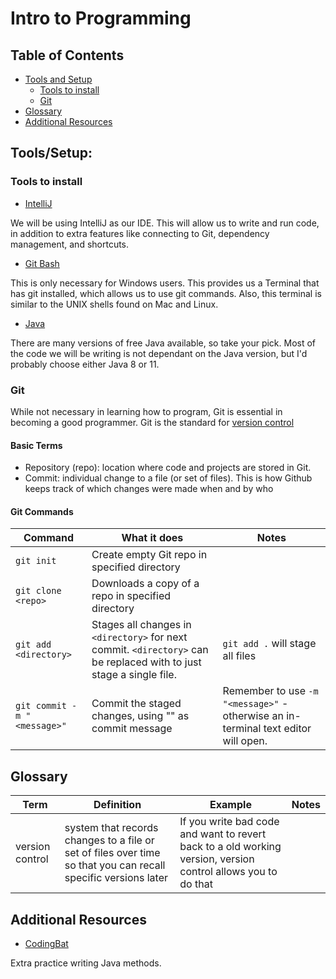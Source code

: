 # Intro to Programming

## Table of Contents
- [Tools and Setup](#tools-and-setup)
  - [Tools to install](#tools-to-install)
  - [Git](#git)
- [Glossary](#glossary)
- [Additional Resources](#additional-resources)

## Tools/Setup:

### Tools to install
- [IntelliJ](https://www.jetbrains.com/idea/)

 We will be using IntelliJ as our IDE. This will allow us to write and run code, in addition to extra features like connecting to Git, dependency management, and shortcuts.

- [Git Bash](https://git-scm.com/downloads)

 This is only necessary for Windows users. This provides us a Terminal that has git installed, which allows us to use git commands. Also, this terminal is similar to the UNIX shells found on Mac and Linux.

- [Java](https://adoptopenjdk.net/)

 There are many versions of free Java available, so take your pick. Most of the code we will be writing is not dependant on the Java version, but I'd probably choose either Java 8 or 11.

### Git
While not necessary in learning how to program, Git is essential in becoming a good programmer. Git is the standard for [version control](#glossary)

#### Basic Terms
- Repository (repo): location where code and projects are stored in Git.
- Commit: individual change to a file (or set of files). This is how Github keeps track of which changes were made when and by who


#### Git Commands
Command | What it does | Notes
--- | --- | ---
`git init` | Create empty Git repo in specified directory | 
`git clone <repo>` | Downloads a copy of a repo in specified directory |
`git add <directory>` | Stages all changes in `<directory>` for next commit. `<directory>` can be replaced with <file> to just stage a single file. | `git add .` will stage all files
`git commit -m "<message>"` | Commit the staged changes, using "<message>" as commit message | Remember to use `-m "<message>"` - otherwise an in-terminal text editor will open. 


## Glossary
Term | Definition | Example | Notes
--- | --- | --- | ---
version control| system that records changes to a file or set of files over time so that you can recall specific versions later | If you write bad code and want to revert back to a old working version, version control allows you to do that |


## Additional Resources
- [CodingBat](https://codingbat.com/java)

 Extra practice writing Java methods.
